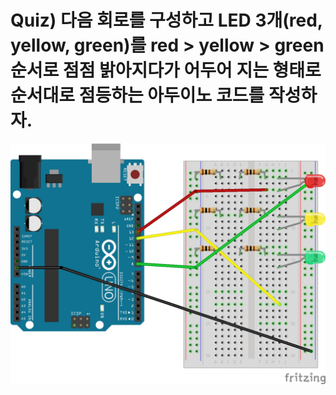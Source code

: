 # Quiz) 다음 회로를 구성하고 LED 3개(red, yellow, green)를 red > yellow > green 순서로 점점 밝아지다가 어두어 지는 형태로 순서대로 점등하는 아두이노 코드를 작성하자.

![](./autoTrafficLight_bb.jpg)

